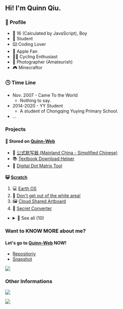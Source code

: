 ## Hi! I'm Quinn Qiu.

### 🤣 Profile

- 👨 16 (Calculated by JavaScript), Boy
- 🏫 Student
- ⌨️ Coding Lover
- 📱 Apple Fan
- 🚴‍♂️ Cycling Enthusiast
- 🌅 Photographer (Amateurish)
- 🎮 Minecraftor

### 🕓 Time Line

- Nov. 2007 - Came To the World
  - Nothing to say.
- 2014-2020 - YY Student
  - A student of Chongqing Yuying Primary School.
- ...

### Projects

#### 💾 Stored on <a href="https://quinn0823.github.io/projects/" target="_blank">Quinn-Web</a>

- 📝 <a href="https://quinn0823.github.io/projects/公式默写器.html" target="_blank">公式默写器 (Mainland China - Simplified Chinese)</a>
- 📚 <a href="https://quinn0823.github.io/projects/tdh/" target="_blank">Textbook Download Helper</a>
- 🔢 <a href="https://quinn0823.github.io/projects/ddmt/" target="_blank">Digital Dot Matrix Tool</a>


#### 😺 <a href="https://scratch.mit.edu/" target="_blank">Scratch</a>

1. 💻 <a href="https://scratch.mit.edu/projects/413381564" target="_blank">Earth OS</a>
2. 🔲 <a href="https://scratch.mit.edu/projects/416589271" target="_blank">Don't get out of the white area!</a>
3. 🖼️ <a href="https://scratch.mit.edu/projects/417509515" target="_blank">Cloud Shared Artboard</a>
4. 🔐 <a href="https://scratch.mit.edu/projects/380777230" target="_blank">Secret Converter</a>

- <details>
    <summary>👀 See all (10)</summary>

    - 🖥️ OS (2)
        - 💻 <a href="https://scratch.mit.edu/projects/413381564" target="_blank">Earth OS</a>
        - 🛠️ <a href="https://scratch.mit.edu/projects/410305536" target="_blank">Earth OS ʙᴇᴛᴀ</a>

    - 🎮 Games(3) 
        - 🔲 <a href="https://scratch.mit.edu/projects/416589271" target="_blank">Don't get out of the white area!</a>
        - 💃 <a href="https://scratch.mit.edu/projects/414137279" target="_blank">Don't move!</a>
        - 🔇 <a href="https://scratch.mit.edu/projects/415955109/" target="_blank">Don't make a sound!</a>

    - 🎨 Arts (1)
        - 🖼️ <a href="https://scratch.mit.edu/projects/417509515" target="_blank">Cloud Shared Artboard</a>

    - 🎶 Songs (1)
        - 🔢 <a href="https://scratch.mit.edu/projects/410036839" target="_blank">3.14 - A Song Of π (2500 Decimal Places)</a>

    - 🏃🏻‍♂️ Animations (1)
        - 🌄 <a href="https://scratch.mit.edu/projects/410051645" target="_blank">4 Seasons</a>

    - 🔨 Tools (1)
        - 🔐 <a href="https://scratch.mit.edu/projects/380777230" target="_blank">Secret Converter</a>

    - 📔 Tutorials (1)
        - 😎 <a href="https://scratch.mit.edu/projects/419850174" target="_blank">Emojis That Can Be Used On Scratch</a>

</details>

### Want to KNOW MORE about me?

#### Let's go to <a href="https://quinn0823.github.io/projects/" target="_blank">Quinn-Web</a> NOW!

- <a href="https://github.com/Quinn0823/quinn0823.github.io" target="_blank">Repositoriy
- </a><a href="https://quinn0823.github.io/website.html" target="_blank">Snapshot</a>

[![](https://github-readme-stats.vercel.app/api/pin/?username=quinn0823&repo=quinn0823.github.io&show_owner=true&title_color=6699cc&text_color=000000&icon_color=6699cc&border_color=6699cc&bg_color=ffffff#gh-light-mode-only)](https://github.com/quinn0823/quinn0823.github.io/)

<!-- [![](https://github-readme-stats.vercel.app/api/pin/?username=quinn0823&repo=quinn0823.github.io&show_owner=true&title_color=fff&text_color=fff&icon_color=99ccff&border_color=99ccff&bg_color=6699cc#gh-dark-mode-only)](https://github.com/quinn0823/quinn0823.github.io/) -->

### Other Informations

![](https://github-readme-stats.vercel.app/api?username=Quinn0823&count_private=true&show_icons=true&rank_icon=percentile&text_bold=false&title_color=6699cc&text_color=000000&icon_color=6699cc&border_color=6699cc&bg_color=ffffff#gh-light-mode-only)

<!-- ![](https://github-readme-stats.vercel.app/api?username=Quinn0823&count_private=true&show_icons=true&rank_icon=percentile&text_bold=false&title_color=ffffff&text_color=ffffff&icon_color=99ccff&border_color=99ccff&bg_color=6699cc#gh-dark-mode-only) -->


![](https://github-readme-stats.vercel.app/api/top-langs/?username=quinn0823&title_color=6699cc&text_color=000000&icon_color=6699cc&border_color=6699cc&bg_color=ffffff#gh-light-mode-only)

<!-- ![](https://github-readme-stats.vercel.app/api/top-langs/?username=quinn0823&title_color=fff&text_color=fff&border_color=99ccff&bg_color=6699cc#gh-dark-mode-only) -->


<!--
**Quinn0823/Quinn0823** is a ✨ _special_ ✨ repository because its `README.md` (this file) appears on your GitHub profile.

### Hi there 👋

- 🔭 I’m currently working on ...
- 🌱 I’m currently learning ...
- 👯 I’m looking to collaborate on ...
- 🤔 I’m looking for help with ...
- 💬 Ask me about ...
- 📫 How to reach me: ...
- 😄 Pronouns: ...
- ⚡ Fun fact: ...
  -->